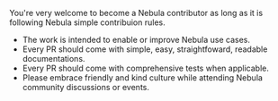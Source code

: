 You're very welcome to become a Nebula contributor as long as it is following Nebula simple contribuion rules.
- The work is intended to enable or improve Nebula use cases.
- Every PR should come with simple, easy, straightfoward, readable documentations.
- Every PR should come with comprehensive tests when applicable.
- Please embrace friendly and kind culture while attending Nebula community discussions or events.
